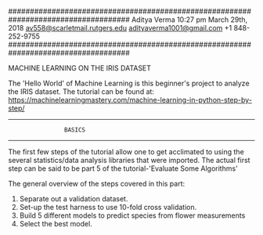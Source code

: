 ####################################################################################
Aditya Verma
10:27 pm March 29th, 2018
av558@scarletmail.rutgers.edu
adityaverma1001@gmail.com
+1 848-252-9755
####################################################################################

MACHINE LEARNING ON THE IRIS DATASET


The 'Hello World' of Machine Learning is this beginner's project to analyze the IRIS dataset.
The tutorial can be found at: https://machinelearningmastery.com/machine-learning-in-python-step-by-step/

------------------------------------------------------------------------------------
					BASICS
------------------------------------------------------------------------------------

The first few steps of the tutorial allow one to get acclimated to using the several statistics/data analysis libraries that were imported. The actual first step can be said to be part 5 of the tutorial-'Evaluate Some Algorithms'

The general overview of the steps covered in this part:

1. Separate out a validation dataset.
2. Set-up the test harness to use 10-fold cross validation.
3. Build 5 different models to predict species from flower measurements
4. Select the best model.